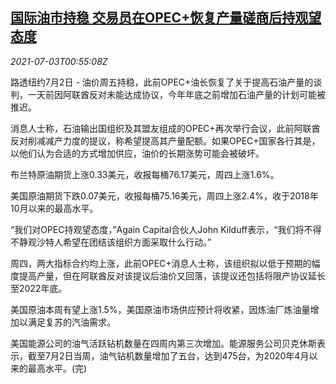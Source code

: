 <!--1625274063000-->
[国际油市持稳 交易员在OPEC+恢复产量磋商后持观望态度](https://cn.reuters.com/article/global-oil-market-opec-0703-idCNKCS2E900T)
------

<div><i>2021-07-03T00:55:08Z</i></div><p>路透纽约7月2日 - 油价周五持稳，此前OPEC+油长恢复了关于提高石油产量的谈判，一天前因阿联酋反对未能达成协议，今年年底之前增加石油产量的计划可能被推迟。</p><p>消息人士称，石油输出国组织及其盟友组成的OPEC+再次举行会议，此前阿联酋反对削减减产力度的提议，称希望提高其产量配额。如果OPEC+国家各行其是，以他们认为合适的方式增加供应，油价的长期涨势可能会被破坏。</p><p>布兰特原油期货上涨0.33美元，收报每桶76.17美元，周四上涨1.6%。</p><p>美国原油期货下跌0.07美元，收报每桶75.16美元，周四上涨2.4%，收于2018年10月以来的最高水平。</p><p>“我们对OPEC持观望态度，”Again Capital合伙人John Kilduff表示，“我们将不得不静观沙特人希望在团结该组织方面采取什么行动。”</p><p>周四，两大指标合约均上涨，此前OPEC+消息人士称，该组织拟以低于预期的幅度提高产量，但在阿联酋反对该提议后油价又回落，该提议还包括将限产协议延长至2022年底。</p><p>美国原油本周有望上涨1.5%，美国原油市场供应预计将收紧，因炼油厂炼油量增加以满足复苏的汽油需求。</p><p>美国能源公司的油气活跃钻机数量在四周内第三次增加。能源服务公司贝克休斯表示，截至7月2日当周，油气钻机数量增加了五台，达到475台，为2020年4月以来的最高水平。(完)</p>
